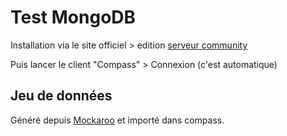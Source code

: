 # Test MongoDB

Installation via le site officiel > edition [serveur community](https://www.mongodb.com/try/download/community)

Puis lancer le client "Compass" > Connexion (c'est automatique)

## Jeu de données

Généré depuis [Mockaroo](https://www.mockaroo.com/) et importé dans compass.
